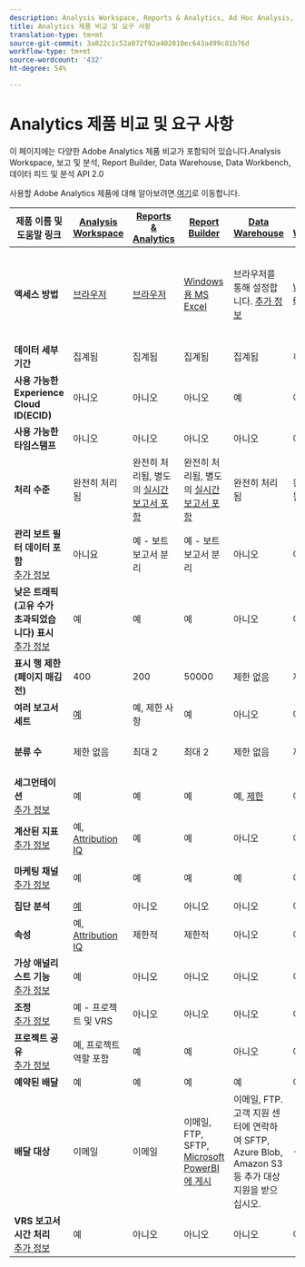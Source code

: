 ```yaml
---
description: Analysis Workspace, Reports & Analytics, Ad Hoc Analysis, Report Builder, Data Warehouse 및 Data Workbench의 시스템 요구 사항 및 비교
title: Analytics 제품 비교 및 요구 사항
translation-type: tm+mt
source-git-commit: 3a822c1c52a072f92a402810ec643a499c81b76d
workflow-type: tm+mt
source-wordcount: '432'
ht-degree: 54%

---
```



# Analytics 제품 비교 및 요구 사항

이 페이지에는 다양한 Adobe Analytics 제품 비교가 포함되어 있습니다.Analysis Workspace, 보고 및 분석, Report Builder, Data Warehouse, Data Workbench, 데이터 피드 및 분석 API 2.0

사용할 Adobe Analytics 제품에 대해 알아보려면.[여기](/help/admin/c-analytics-product-comparison/which-analytics-tool.md)로 이동합니다.

| 제품 이름 및 도움말 링크 | [Analysis Workspace](/help/analyze/analysis-workspace/home.md) | [Reports &amp; Analytics](/help/analyze/reports-analytics/getting-started.md) | [Report Builder](/help/analyze/report-builder/home.md) | [Data Warehouse](/help/export/data-warehouse/data-warehouse.md) | [Data Workbench](https://docs.adobe.com/content/help/ko-KR/data-workbench/using/home.html) | [데이터 피드](/help/export/analytics-data-feed/data-feed-overview.md) | [Analytics API 2.0](https://www.adobe.io/apis/experiencecloud/analytics/docs.html) |
|---|---|---|---|---|---|---|---|
| **액세스 방법** | [브라우저](/help/admin/sys-reqs.md) | [브라우저](/help/admin/sys-reqs.md) | [Windows용 MS Excel](/help/analyze/report-builder/setup/system-requirements.md) | 브라우저를 통해 설정합니다. [추가 정보](/help/admin/sys-reqs.md) | [Windows 64비트](https://docs.adobe.com/content/help/ko-KR/data-workbench/using/install/c-data-workbench-client-install.html) | 브라우저를 통해 설정합니다. [추가 정보](/help/export/analytics-data-feed/data-feed-overview.md) | RESTful API 툴. Adobe I/O 자격 증명으로 로그인합니다. [추가 정보](https://www.adobe.io/apis/experiencecloud/analytics/docs.html) |
| **데이터 세부기간** | 집계됨 | 집계됨 | 집계됨 | 집계됨 | 히트 | 히트 | 집계됨 |
| **사용 가능한 Experience Cloud ID(ECID)** | 아니오 | 아니오 | 아니오 | 예 | 예 | 예 | 아니오 |
| **사용 가능한 타임스탬프** | 아니오 | 아니오 | 아니오 | 아니오 | 예 | 예 | 아니오 |
| **처리 수준** | 완전히 처리됨 | 완전히 처리됨, 별도의 [실시간 보고서 포함](/help/components/c-real-time-reporting/realtime.md) | 완전히 처리됨, 별도의 [실시간 보고서 포함](/help/components/c-real-time-reporting/realtime.md) | 완전히 처리됨 | 완전히 처리됨 | 완전히 처리됨 | 완전히 처리됨 |
| **관리 보트 필터 데이터 포함** <br> [추가 정보](/help/admin/admin/bot-removal/bot-removal.md) | 아니요 | 예 - 보트 보고서 분리 | 예 - 보트 보고서 분리 | 아니오 | 아니오 | 아니오 | 아니오 |
| **낮은 트래픽(고유 수가 초과되었습니다) 표시** <br> [추가 정보](/help/technotes/low-traffic.md) | 예 | 예 | 예 | 아니오 | 아니오 | 아니오 | 예 |
| **표시 행 제한(페이지 매김 전)** | 400 | 200 | 50000 | 제한 없음 | 제한 없음 | 제한 없음 | 50000 |
| **여러 보고서 세트** | [예](/help/analyze/analysis-workspace/build-workspace-project/multiple-report-suites.md) | 예, 제한 사항 | 예 | 아니오 | 예 | 아니오 | 예 |
| **분류 수** | 제한 없음 | 최대 2 | 최대 2 | 제한 없음 | 제한 없음 | 제한 없음 | 제한 없음, 여러 쿼리 실행 |
| **세그먼테이션** <br> [추가 정보](/help/components/c-segmentation/c-segmentation-workflow/seg-workflow.md) | 예 | 예 | 예 | 예, [제한](/help/components/c-segmentation/seg-reference/seg-compatibility.md) | 예 | 아니오 | 예 |
| **계산된 지표** <br> [추가 정보](/help/components/c-calcmetrics/cm-overview.md) | 예, [Attribution IQ](/help/analyze/analysis-workspace/attribution/overview.md) | 예 | 예 | 아니오 | 예 | 아니오 | 예, [Attribution IQ](/help/analyze/analysis-workspace/attribution/overview.md) |
| **마케팅 채널** <br> [추가 정보](/help/components/c-marketing-channels/c-getting-started-mchannel.md) | 예 | 예 | 예 | 예 | 예 | 예 - [va_finder, va_closer](/help/export/analytics-data-feed/c-df-contents/datafeeds-reference.md) | 예 |
| **집단 분석** | [예](/help/analyze/analysis-workspace/visualizations/cohort-table/cohort-analysis.md) | 아니오 | 아니오 | 아니오 | 예 | 아니오 | 아니오 |
| **속성** | 예, [Attribution IQ](/help/analyze/analysis-workspace/attribution/overview.md) | 제한적 | 제한적 | 아니오 | 예 | 아니오 | 예, [Attribution IQ](/help/analyze/analysis-workspace/attribution/overview.md) |
| **가상 애널리스트 기능** <br> [추가 정보](/help/analyze/analysis-workspace/virtual-analyst/overview.md) | 예 | 아니오 | 아니오 | 아니오 | 아니오 | 아니오 | 예 |
| **조정** <br> [추가 정보](/help/analyze/analysis-workspace/curate-share/curate.md) | 예 - 프로젝트 및 VRS | 아니오 | 아니오 | 아니오 | 아니오 | 아니오 | 예 - VRS만 해당 |
| **프로젝트 공유** <br> [추가 정보](/help/analyze/analysis-workspace/curate-share/share-projects.md) | 예, 프로젝트 역할 포함 | 예 | 예 | 아니오 | 예 | 아니오 | 아니오 |
| **예약된 배달** | 예 | 예 | 예 | 예 | 아니오 | 예 | 아니오 |
| **배달 대상** | 이메일 | 이메일 | 이메일, FTP, SFTP, [Microsoft PowerBI에 게시](/help/analyze/report-builder/c-publish-power-bi/power-bi.md) | 이메일, FTP. 고객 지원 센터에 연락하여 SFTP, Azure Blob, Amazon S3 등 추가 대상 지원을 받으십시오. | - | FTP, SFTP, Azure Blob, Amazon S3 | - |
| **VRS 보고서 시간 처리** <br> [추가 정보](/help/components/vrs/vrs-report-time-processing.md) | 예 | 아니오 | 아니오 | 아니오 | 아니오 | 아니오 | 예 |
